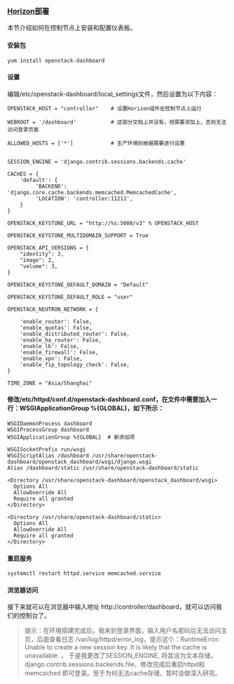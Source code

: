 
### [Horizon部署](https://docs.openstack.org/horizon/train/install/install-rdo.html)

本节介绍如何在控制节点上安装和配置仪表板。

#### 安装包

```
yum install openstack-dashboard
```

#### 设置

编辑/etc/openstack-dashboard/local_settings文件，然后设置为以下内容：

```
OPENSTACK_HOST = "controller"    # 设置Horizon组件在控制节点上运行

WEBROOT = '/dashboard'           # 这部分文档上并没有，但需要添加上，否则无法访问登录页面

ALLOWED_HOSTS = ['*']            # 生产环境则根据需要进行设置


SESSION_ENGINE = 'django.contrib.sessions.backends.cache'

CACHES = {
    'default': {
         'BACKEND': 'django.core.cache.backends.memcached.MemcachedCache',
         'LOCATION': 'controller:11211',
    }
}

OPENSTACK_KEYSTONE_URL = "http://%s:5000/v3" % OPENSTACK_HOST

OPENSTACK_KEYSTONE_MULTIDOMAIN_SUPPORT = True

OPENSTACK_API_VERSIONS = {
    "identity": 3,
    "image": 2,
    "volume": 3,
}

OPENSTACK_KEYSTONE_DEFAULT_DOMAIN = "Default"

OPENSTACK_KEYSTONE_DEFAULT_ROLE = "user"

OPENSTACK_NEUTRON_NETWORK = {
    
    'enable_router': False,
    'enable_quotas': False,
    'enable_distributed_router': False,
    'enable_ha_router': False,
    'enable_lb': False,
    'enable_firewall': False,
    'enable_vpn': False,
    'enable_fip_topology_check': False,
}

TIME_ZONE = "Asia/Shanghai"
```

#### 修改/etc/httpd/conf.d/openstack-dashboard.conf，在文件中需要加入一行：WSGIApplicationGroup %{GLOBAL}，如下所示：

```
WSGIDaemonProcess dashboard
WSGIProcessGroup dashboard
WSGIApplicationGroup %{GLOBAL}  # 新添加项

WSGISocketPrefix run/wsgi
WSGIScriptAlias /dashboard /usr/share/openstack-dashboard/openstack_dashboard/wsgi/django.wsgi
Alias /dashboard/static /usr/share/openstack-dashboard/static

<Directory /usr/share/openstack-dashboard/openstack_dashboard/wsgi>
  Options All
  AllowOverride All
  Require all granted
</Directory>

<Directory /usr/share/openstack-dashboard/static>
  Options All
  AllowOverride All
  Require all granted
</Directory>
```

#### 重启服务

```
systemctl restart httpd.service memcached.service
```

#### 浏览器访问

接下来就可以在浏览器中输入地址 http://controller/dashboard，就可以访问我们的控制台了。


> 提示：在环境搭建完成后，我来到登录界面，输入用户名密码后无法访问主页，后面查看日志 /var/log/httpd/error_log，提示这个：RuntimeError: Unable to create a new session key. It is likely that the cache is unavailable. 。
于是我更改了SESSION_ENGINE, 将其设为文本存储，django.contrib.sessions.backends.file，修改完成后重启httpd和memcached 即可登录。至于为何无法cache存储，暂时没做深入研究。